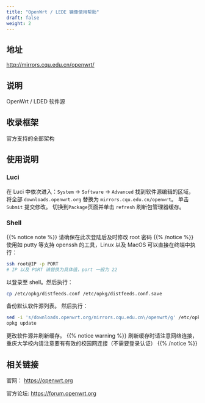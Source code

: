 ```yaml
---
title: "OpenWrt / LEDE 镜像使用帮助"
draft: false
weight: 2
---
```

## 地址
http://mirrors.cqu.edu.cn/openwrt/
## 说明
OpenWrt / LDED 软件源
## 收录框架
官方支持的全部架构
## 使用说明
### Luci
在 Luci 中依次进入：`System` -> `Software` -> `Advanced`
找到软件源编辑的区域，将全部 `downloads.openwrt.org` 替换为 `mirrors.cqu.edu.cn/openwrt`。
单击 `Submit` 提交修改。
切换到`Package`页面并单击 `refresh` 刷新包管理器缓存。
### Shell
{{% notice note %}}
请确保在此次登陆后及时修改 root 密码
{{% /notice %}}
使用如 putty 等支持 openssh 的工具，Linux 以及 MacOS 可以直接在终端中执行：
```bash
ssh root@IP -p PORT
# IP 以及 PORT 请替换为具体值，port 一般为 22
```
以登录至 shell。然后执行：
```bash
cp /etc/opkg/distfeeds.conf /etc/opkg/distfeeds.conf.save
```
备份默认软件源列表。
然后执行：
```bash
sed -i 's/downloads.openwrt.org/mirrors.cqu.edu.cn\/openwrt/g' /etc/opkg/distfeeds.conf
opkg update
```
更改软件源并刷新缓存。
{{% notice warning %}}
刷新缓存时请注意网络连接，重庆大学校内请注意要有有效的校园网连接（不需要登录认证）
{{% /notice %}}
## 相关链接
官网：
https://openwrt.org

官方论坛:
https://forum.openwrt.org
